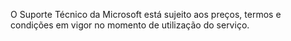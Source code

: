<Token xmlns:xlink="http://www.w3.org/1999/xlink">O Suporte Técnico da Microsoft está sujeito aos preços, termos e condições em vigor no momento de utilização do serviço.</Token>

<!--HONumber=May16_HO2-->


